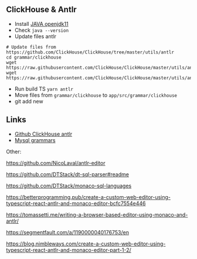 ## ClickHouse & Antlr
* Install [JAVA openjdk11](https://adoptopenjdk.net/archive.html?variant=openjdk11&jvmVariant=hotspot)
* Check `java --version`
* Update files antlr
```shell
# Update files from https://github.com/ClickHouse/ClickHouse/tree/master/utils/antlr
cd grammar/clickhouse
wget https://raw.githubusercontent.com/ClickHouse/ClickHouse/master/utils/antlr/ClickHouseLexer.g4
wget https://raw.githubusercontent.com/ClickHouse/ClickHouse/master/utils/antlr/ClickHouseParser.g4
```

* Run build TS `yarn antlr`
* Move files from `grammar/clickhouse` to `app/src/grammar/clickhouse`
* git add new


## Links 
* [Github ClickHouse antlr](https://github.com/ClickHouse/ClickHouse/tree/master/utils/antlr)
* [Mysql grammars](https://github.com/mysql/mysql-workbench/tree/8.0/library/parsers/grammars)


Other: 

https://github.com/NicoLaval/antlr-editor

https://github.com/DTStack/dt-sql-parser#readme

https://github.com/DTStack/monaco-sql-languages

https://betterprogramming.pub/create-a-custom-web-editor-using-typescript-react-antlr-and-monaco-editor-bcfc7554e446

https://tomassetti.me/writing-a-browser-based-editor-using-monaco-and-antlr/

https://segmentfault.com/a/1190000040176753/en

https://blog.nimbleways.com/create-a-custom-web-editor-using-typescript-react-antlr-and-monaco-editor-part-1-2/
